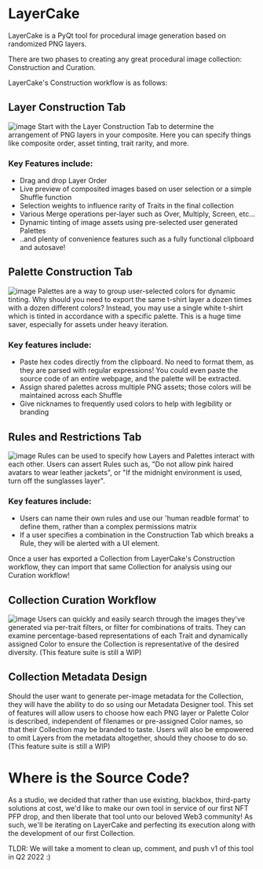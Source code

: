 # LayerCake
LayerCake is a PyQt tool for procedural image generation based on randomized PNG layers.
  
  
There are two phases to creating any great procedural image collection: Construction and Curation.
  
LayerCake's Construction workflow is as follows:
  
  
## Layer Construction Tab
![image](https://user-images.githubusercontent.com/96316841/167516555-da040e64-674a-4d9c-b732-c47be5e224e2.png)
Start with the Layer Construction Tab to determine the arrangement of PNG layers in your composite.
Here you can specify things like composite order, asset tinting, trait rarity, and more.
### Key Features include:
- Drag and drop Layer Order
- Live preview of composited images based on user selection or a simple Shuffle function
- Selection weights to influence rarity of Traits in the final collection
- Various Merge operations per-layer such as Over, Multiply, Screen, etc...
- Dynamic tinting of image assets using pre-selected user generated Palettes
- ..and plenty of convenience features such as a fully functional clipboard and autosave!
  
  
## Palette Construction Tab
![image](https://user-images.githubusercontent.com/96316841/167517016-5494eda6-ff64-4c10-b90b-d5bccf56d532.png)
Palettes are a way to group user-selected colors for dynamic tinting. Why should you need to export the same t-shirt layer a dozen times with a dozen different colors? Instead, you may use a single white t-shirt which is tinted in accordance with a specific palette. This is a huge time saver, especially for assets under heavy iteration.
### Key features include:
- Paste hex codes directly from the clipboard. No need to format them, as they are parsed with regular expressions! You could even paste the source code of an entire webpage, and the palette will be extracted.
- Assign shared palettes across multiple PNG assets; those colors will be maintained across each Shuffle
- Give nicknames to frequently used colors to help with legibility or branding
  
  
## Rules and Restrictions Tab
![image](https://user-images.githubusercontent.com/96316841/167517578-0179a5e7-b100-4e98-992b-de067fbe6a7e.png)
Rules can be used to specify how Layers and Palettes interact with each other. Users can assert Rules such as, "Do not allow pink haired avatars to wear leather jackets", or "If the midnight environment is used, turn off the sunglasses layer".
### Key features include:
- Users can name their own rules and use our 'human readble format' to define them, rather than a complex permissions matrix
- If a user specifies a combination in the Construction Tab which breaks a Rule, they will be alerted with a UI element.

  

Once a user has exported a Collection from LayerCake's Construction workflow, they can import that same Collection for analysis using our Curation workflow!

  
    
      

## Collection Curation Workflow
![image](https://user-images.githubusercontent.com/96316841/167757341-20078683-8315-4fae-afb0-e90fa66bdb63.png)
Users can quickly and easily search through the images they've generated via per-trait filters, or filter for combinations of traits. They can examine percentage-based representations of each Trait and dynamically assigned Color to ensure the Collection is representative of the desired diversity.
(This feature suite is still a WIP)
  
  
## Collection Metadata Design
Should the user want to generate per-image metadata for the Collection, they will have the ability to do so using our Metadata Designer tool. This set of features will allow users to choose how each PNG layer or Palette Color is described, independent of filenames or pre-assigned Color names, so that their Collection may be branded to taste. Users will also be empowered to omit Layers from the metadata altogether, should they choose to do so.
(This feature suite is still a WIP)
  
  
# Where is the Source Code?
As a studio, we decided that rather than use existing, blackbox, third-party solutions at cost, we'd like to make our own tool in service of our first NFT PFP drop, and then liberate that tool unto our beloved Web3 community! As such, we'll be iterating on LayerCake and perfecting its execution along with the development of our first Collection.
  
TLDR: We will take a moment to clean up, comment, and push v1 of this tool in Q2 2022 :)
